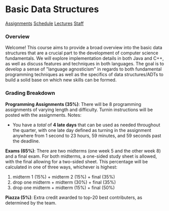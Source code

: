 # Basic Data Structures

[Assignments](assignments.md) [Schedule](schedule.md) [Lectures](lectures.md) [Staff](staff.md)

### Overview
Welcome! This course aims to provide a broad overview into the basic data structures
that are a crucial part to the development of computer science fundamentals. We will
explore implementation details in both Java and C++, as well as discuss features and
techniques in both languages. The goal is to develop a sense of "language agnosticism" in regards
to both fundamental programming techniques as well as the specifics of data structures/ADTs to build
a solid base on which new skills can be formed.

### Grading Breakdown

**Programming Assignments (35%)**: There will be 8 programming assignments of varying length and difficulty.
Turnin instructions will be posted with the assignments. Notes:
* You have a _total_ of **4 late days** that can be used as needed throughout the quarter, with one late day defined
as turning in the assignment anywhere from 1 second to 23 hours, 59 minutes, and 59 seconds past the deadline.

**Exams (65%)**: There are two midterms (one week 5 and the other week 8) and a final exam. For both midterms, a one-sided
study sheet is allowed, with the final allowing for a two-sided sheet. This percentage will be calculated in one of three ways,
whichever is highest:
1. midterm 1 (15%) + midterm 2 (15%) + final (35%)
2. drop one midterm + midterm (30%) + final (35%)
3. drop one midterm + midterm (15%) + final (50%)

**Piazza (5%)**: Extra credit awarded to top-20 best contributers, as determined by the team.